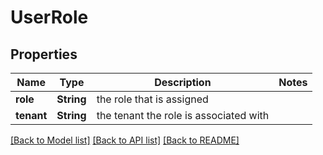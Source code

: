 # UserRole

## Properties

Name | Type | Description | Notes
------------ | ------------- | ------------- | -------------
**role** | **String** | the role that is assigned | 
**tenant** | **String** | the tenant the role is associated with | 

[[Back to Model list]](../README.md#documentation-for-models) [[Back to API list]](../README.md#documentation-for-api-endpoints) [[Back to README]](../README.md)


